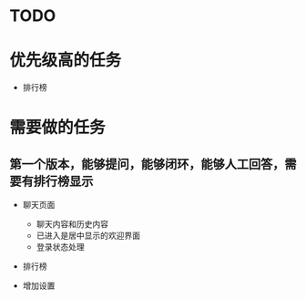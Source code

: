 # TODO

# 优先级高的任务
- 排行榜

# 需要做的任务
## 第一个版本，能够提问，能够闭环，能够人工回答，需要有排行榜显示
- 聊天页面
    - 聊天内容和历史内容
    - 已进入是居中显示的欢迎界面
    - 登录状态处理

- 排行榜
- 增加设置